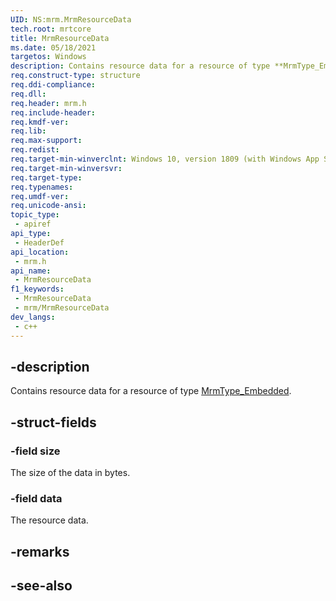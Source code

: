 ```yaml
---
UID: NS:mrm.MrmResourceData
tech.root: mrtcore 
title: MrmResourceData
ms.date: 05/18/2021 
targetos: Windows
description: Contains resource data for a resource of type **MrmType_Embedded**.
req.construct-type: structure
req.ddi-compliance: 
req.dll: 
req.header: mrm.h
req.include-header: 
req.kmdf-ver: 
req.lib: 
req.max-support: 
req.redist: 
req.target-min-winverclnt: Windows 10, version 1809 (with Windows App SDK 0.5 or later) 
req.target-min-winversvr: 
req.target-type: 
req.typenames: 
req.umdf-ver: 
req.unicode-ansi: 
topic_type:
 - apiref
api_type:
 - HeaderDef
api_location:
 - mrm.h
api_name:
 - MrmResourceData
f1_keywords:
 - MrmResourceData
 - mrm/MrmResourceData
dev_langs:
 - c++
---
```


## -description

Contains resource data for a resource of type [MrmType_Embedded](ne-mrm-mrmtype.md).

## -struct-fields

### -field size

The size of the data in bytes.

### -field data

The resource data.

## -remarks

## -see-also

